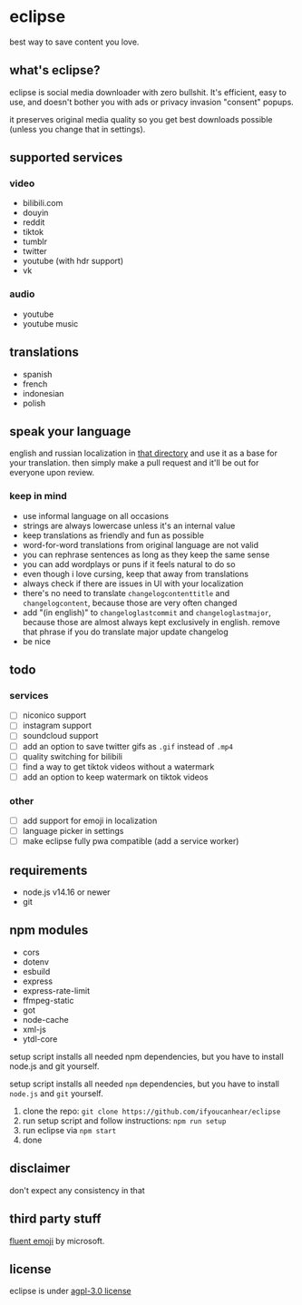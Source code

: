 # eclipse

best way to save content you love.

## what's eclipse?

eclipse is social media downloader with zero bullshit. It's efficient, easy to use, and doesn't bother you with ads or privacy invasion "consent" popups.

it preserves original media quality so you get best downloads possible (unless you change that in settings).

## supported services

### video

- bilibili.com
- douyin
- reddit
- tiktok
- tumblr
- twitter
- youtube (with hdr support)
- vk

### audio

- youtube
- youtube music

## translations

- spanish
- french
- indonesian
- polish

## speak your language

english and russian localization in [that directory](https://github.com/ifyoucanhear/eclipse/tree/current/src/localization/languages) and use it as a base for your translation. then simply make a pull request and it'll be out for everyone upon review.

### keep in mind

- use informal language on all occasions
- strings are always lowercase unless it's an internal value
- keep translations as friendly and fun as possible
- word-for-word translations from original language are not valid
- you can rephrase sentences as long as they keep the same sense
- you can add wordplays or puns if it feels natural to do so
- even though i love cursing, keep that away from translations
- always check if there are issues in UI with your localization
- there's no need to translate `changelogcontenttitle` and `changelogcontent`, because those are very often changed
- add "(in english)" to `changeloglastcommit` and `changeloglastmajor`, because those are almost always kept exclusively in english. remove that phrase if you do translate major update changelog
- be nice

## todo

### services

- [ ] niconico support
- [ ] instagram support
- [ ] soundcloud support
- [ ] add an option to save twitter gifs as `.gif` instead of `.mp4`
- [ ] quality switching for bilibili
- [ ] find a way to get tiktok videos without a watermark
- [ ] add an option to keep watermark on tiktok videos

### other

- [ ] add support for emoji in localization
- [ ] language picker in settings
- [ ] make eclipse fully pwa compatible (add a service worker)

## requirements

- node.js v14.16 or newer
- git

## npm modules

- cors
- dotenv
- esbuild
- express
- express-rate-limit
- ffmpeg-static
- got
- node-cache
- xml-js
- ytdl-core

setup script installs all needed npm dependencies, but you have to install node.js and git yourself.

setup script installs all needed `npm` dependencies, but you have to install `node.js` and `git` yourself.

1. clone the repo: `git clone https://github.com/ifyoucanhear/eclipse`
2. run setup script and follow instructions: `npm run setup`
3. run eclipse via `npm start`
4. done

## disclaimer

don't expect any consistency in that

## third party stuff

[fluent emoji](https://github.com/microsoft/fluentui-emoji) by microsoft.

## license

eclipse is under [agpl-3.0 license](https://github.com/ifyoucanhear/eclipse/LICENSE)
